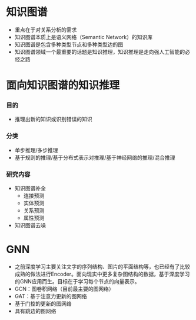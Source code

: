 # 知识图谱

- 重点在于对关系分析的需求
- 知识图谱本质上是语义网络（Semantic Network）的知识库
- 知识图谱是包含多种类型节点和多种类型边的图
- 知识图谱领域一个最重要的话题是知识推理，知识推理是走向强人工智能的必经之路

# 面向知识图谱的知识推理

### 目的
- 推理出新的知识或识别错误的知识
### 分类
- 单步推理/多步推理
- 基于规则的推理/基于分布式表示对推理/基于神经网络的推理/混合推理
### 研究内容
- 知识图谱补全
    - 连接预测
    - 实体预测
    - 关系预测
    - 属性预测
- 知识图谱去噪

# GNN
- 之前深度学习主要关注文字的序列结构、图片的平面结构等，也已经有了比较成熟的做法进行Encoder。面向现实中更多复杂图结构的数据，基于深度学习的GNN应用而生。目标在于学习每个节点的向量表示。
- GCN：图卷积网络（目前最主要的图网络）
- GAT：基于注意力更新的图网络
- 基于门控的更新的图网络
- 具有跳边的图网络